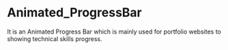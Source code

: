 # Animated_ProgressBar
It is an Animated Progress Bar which is mainly used for portfolio websites to showing technical skills progress.
